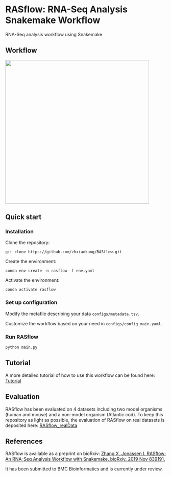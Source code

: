 # RASflow: RNA-Seq Analysis Snakemake Workflow
RNA-Seq analysis workflow using Snakemake
## Workflow
<img src="https://github.com/zhxiaokang/RNA-Seq-analysis/blob/master/workflow/workflow_chart.jpg" width="450">

## Quick start
### Installation
Clone the repository:

`git clone https://github.com/zhxiaokang/RASflow.git`

Create the environment:

`conda env create -n rasflow -f env.yaml`

Activate the environment:

`conda activate rasflow`

### Set up configuration
Modify the metafile describing your data `configs/metadata.tsv`.

Customize the workflow based on your need in `configs/config_main.yaml`.

### Run RASflow
`python main.py`

## Tutorial
A more detailed tutorial of how to use this workflow can be found here: [Tutorial](https://github.com/zhxiaokang/RASflow/blob/master/Tutorial.pdf)

## Evaluation
RASflow has been evaluated on 4 datasets including two model organisms (human and mouse) and a non-model organism (Atlantic cod). To keep this repository as light as possible, the evaluation of RASflow on real datasets is deposited here: [RASflow_realData](https://git.app.uib.no/Xiaokang.Zhang/rasflow_realdata)

## References
RASflow is available as a preprint on bioRxiv: [Zhang X, Jonassen I. RASflow: An RNA-Seq Analysis Workflow with Snakemake. bioRxiv. 2019 Nov 839191.](https://www.biorxiv.org/content/10.1101/839191v1)

It has been submitted to BMC Bioinformatics and is currently under review.
